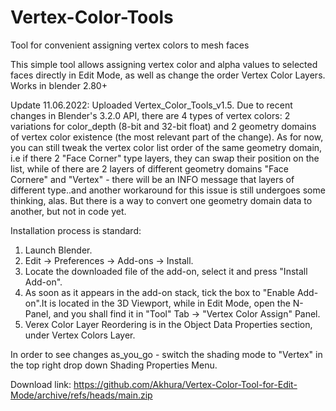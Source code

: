 # Vertex-Color-Tools
Tool for convenient assigning vertex colors to mesh faces

This simple tool allows assigning vertex color and alpha values to selected faces directly in Edit Mode, as well as change the order Vertex Color Layers. Works in blender 2.80+

Update 11.06.2022: Uploaded Vertex_Color_Tools_v1.5. Due to recent changes in Blender's 3.2.0 API, there are 4 types of vertex colors: 2 variations for color_depth (8-bit and 32-bit float) and 2 geometry domains of vertex color existence (the most relevant part of the change). As for now, you can still tweak the vertex color list order of the same geometry domain, i.e if there 2 "Face Corner" type layers, they can swap their position on the list, while of there are 2 layers of different geometry domains "Face Cornere" and "Vertex" - there will be an INFO message that layers of different type..and another workaround for this issue is still undergoes some thinking, alas. But there is a way to convert one geometry domain data to another, but not in code yet.

Installation process is standard:
1. Launch Blender.
2. Edit -> Preferences -> Add-ons -> Install.
3. Locate the downloaded file of the add-on, select it and press "Install Add-on".
4. As soon as it appears in the add-on stack, tick the box to "Enable Add-on".It is located in the 3D Viewport, while in Edit Mode, open the N-Panel, and you shall find it in "Tool" Tab -> "Vertex Color Assign" Panel.
5. Verex Color Layer Reordering is in the Object Data Properties section, under Vertex Colors Layer.

In order to see changes as_you_go - switch the shading mode to "Vertex" in the top right drop down Shading Properties Menu.

Download link:
https://github.com/Akhura/Vertex-Color-Tool-for-Edit-Mode/archive/refs/heads/main.zip
